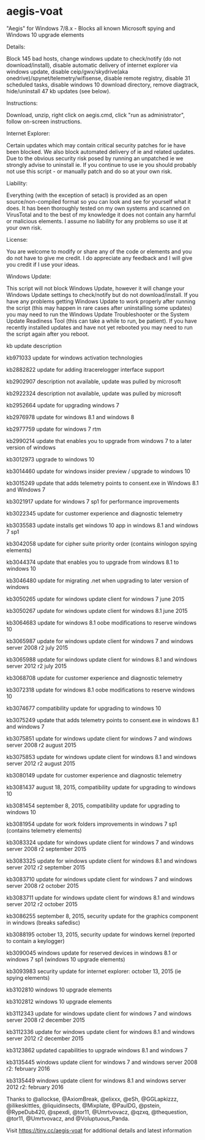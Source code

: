 # aegis-voat

"Aegis" for Windows 7/8.x - Blocks all known Microsoft spying and Windows 10 upgrade elements

Details:

Block 145 bad hosts, change windows update to check/notify (do not download/install), disable automatic delivery of internet explorer via windows update, disable ceip/gwx/skydrive(aka onedrive)/spynet/telemetry/wifisense, disable remote registry, disable 31 scheduled tasks, disable windows 10 download directory, remove diagtrack, hide/uninstall 47 kb updates (see below).

Instructions:

Download, unzip, right click on aegis.cmd, click "run as administrator", follow on-screen instructions.

Internet Explorer:

Certain updates which may contain critical security patches for ie have been blocked. We also block automated delivery of ie and related updates. Due to the obvious security risk posed by running an unpatched ie we strongly advise to uninstall ie. If you continue to use ie you should probably not use this script - or manually patch and do so at your own risk.

Liability:

Everything (with the exception of setacl) is provided as an open source/non-compiled format so you can look and see for yourself what it does. It has been thoroughly tested on my own systems and scanned on VirusTotal and to the best of my knowledge it does not contain any harmful or malicious elements. I assume no liability for any problems so use it at your own risk.

License:

You are welcome to modify or share any of the code or elements and you do not have to give me credit. I do appreciate any feedback and I will give you credit if I use your ideas.

Windows Update:

This script will not block Windows Update, however it will change your Windows Update settings to check/notify but do not download/install. If you have any problems getting Windows Update to work properly after running the script (this may happen in rare cases after uninstalling some updates) you may need to run the Windows Update Troubleshooter or the System Update Readiness Tool (this can take a while to run, be patient). If you have recently installed updates and have not yet rebooted you may need to run the script again after you reboot.

kb update	description

kb971033	update for windows activation technologies

kb2882822	update for adding itracerelogger interface support

kb2902907	description not available, update was pulled by microsoft

kb2922324	description not available, update was pulled by microsoft

kb2952664	update for upgrading windows 7

kb2976978	update for windows 8.1 and windows 8

kb2977759	update for windows 7 rtm

kb2990214	update that enables you to upgrade from windows 7 to a later version of windows

kb3012973	upgrade to windows 10

kb3014460	update for windows insider preview / upgrade to windows 10

kb3015249	update that adds telemetry points to consent.exe in Windows 8.1 and Windows 7

kb3021917	update for windows 7 sp1 for performance improvements

kb3022345	update for customer experience and diagnostic telemetry

kb3035583	update installs get windows 10 app in windows 8.1 and windows 7 sp1

kb3042058	update for cipher suite priority order (contains winlogon spying elements)

kb3044374	update that enables you to upgrade from windows 8.1 to windows 10

kb3046480	update for migrating .net when upgrading to later version of windows

kb3050265	update for windows update client for windows 7 june 2015

kb3050267	update for windows update client for windows 8.1 june 2015

kb3064683	update for windows 8.1 oobe modifications to reserve windows 10

kb3065987	update for windows update client for windows 7 and windows server 2008 r2 july 2015

kb3065988	update for windows update client for windows 8.1 and windows server 2012 r2 july 2015

kb3068708	update for customer experience and diagnostic telemetry

kb3072318	update for windows 8.1 oobe modifications to reserve windows 10

kb3074677	compatibility update for upgrading to windows 10

kb3075249	update that adds telemetry points to consent.exe in windows 8.1 and windows 7

kb3075851	update for windows update client for windows 7 and windows server 2008 r2 august 2015

kb3075853	update for windows update client for windows 8.1 and windows server 2012 r2 august 2015

kb3080149	update for customer experience and diagnostic telemetry

kb3081437	august 18, 2015, compatibility update for upgrading to windows 10

kb3081454	september 8, 2015, compatibility update for upgrading to windows 10

kb3081954	update for work folders improvements in windows 7 sp1 (contains telemetry elements)

kb3083324	update for windows update client for windows 7 and windows server 2008 r2 september 2015

kb3083325	update for windows update client for windows 8.1 and windows server 2012 r2 september 2015

kb3083710	update for windows update client for windows 7 and windows server 2008 r2 october 2015

kb3083711	update for windows update client for windows 8.1 and windows server 2012 r2 october 2015

kb3086255	september 8, 2015, security update for the graphics component in windows (breaks safedisc)

kb3088195	october 13, 2015, security update for windows kernel (reported to contain a keylogger)

kb3090045	windows update for reserved devices in windows 8.1 or windows 7 sp1 (windows 10 upgrade elements)

kb3093983	security update for internet explorer: october 13, 2015 (ie spying elements)

kb3102810	windows 10 upgrade elements

kb3102812	windows 10 upgrade elements

kb3112343	update for windows update client for windows 7 and windows server 2008 r2 december 2015

kb3112336	update for windows update client for windows 8.1 and windows server 2012 r2 december 2015

kb3123862	updated capabilities to upgrade windows 8.1 and windows 7

kb3135445	windows update client for windows 7 and windows server 2008 r2: february 2016

kb3135449	windows update client for windows 8.1 and windows server 2012 r2: february 2016

Thanks to @allockse, @AxiomBreak, @elixxx, @eSh, @GGLapkizzz, @ilikeskittles, @liquidinsects, @Mixplate, @PaulDG, @pstein, @RypeDub420, @spexdi, @tor11, @Umrtvovacz, @qzxq, @thequestion, @tor11, @Umrtvovacz, and @Voluptuous_Panda.

Visit https://tiny.cc/aegis-voat for additional details and latest information
